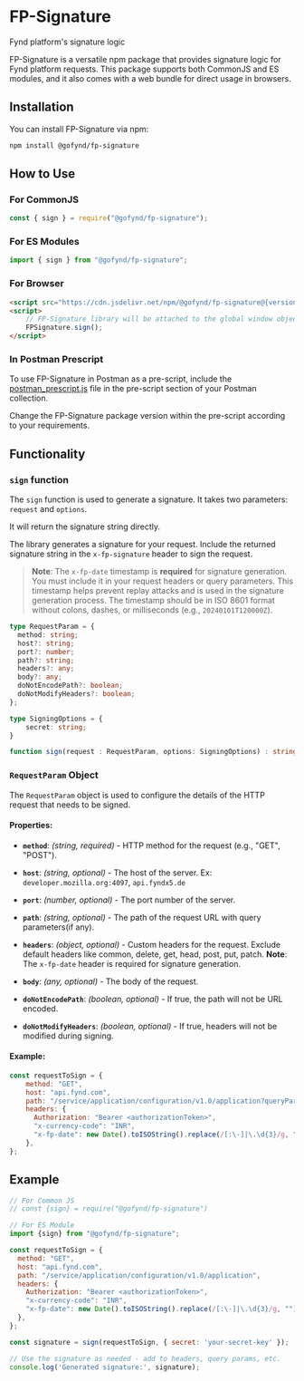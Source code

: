 # FP-Signature

Fynd platform's signature logic



FP-Signature is a versatile npm package that provides signature logic for Fynd platform requests. This package supports both CommonJS and ES modules, and it also comes with a web bundle for direct usage in browsers.

## Installation

You can install FP-Signature via npm:

```bash
npm install @gofynd/fp-signature
```

## How to Use

### For CommonJS

```javascript
const { sign } = require("@gofynd/fp-signature");
```

### For ES Modules

```javascript
import { sign } from "@gofynd/fp-signature";
```

### For Browser

```html
<script src="https://cdn.jsdelivr.net/npm/@gofynd/fp-signature@{version}"></script>
<script>
    // FP-Signature library will be attached to the global window object
    FPSignature.sign();
</script>
```

### In Postman Prescript

To use FP-Signature in Postman as a pre-script, include the [postman_prescript.js](examples/postman_prescript.js) file in the pre-script section of your Postman collection. 

Change the FP-Signature package version within the pre-script according to your requirements.


## Functionality

### `sign` function

The `sign` function is used to generate a signature. It takes two parameters: `request` and `options`.

It will return the signature string directly.

The library generates a signature for your request. Include the returned signature string in the `x-fp-signature` header to sign the request.

> **Note**: The `x-fp-date` timestamp is **required** for signature generation. You must include it in your request headers or query parameters. This timestamp helps prevent replay attacks and is used in the signature generation process. The timestamp should be in ISO 8601 format without colons, dashes, or milliseconds (e.g., `20240101T120000Z`).

```typescript
type RequestParam = {
  method: string;
  host?: string;
  port?: number;
  path?: string;
  headers?: any;
  body?: any;
  doNotEncodePath?: boolean;
  doNotModifyHeaders?: boolean; 
};

type SigningOptions = {
    secret: string;
}

function sign(request : RequestParam, options: SigningOptions) : string {}
```

### `RequestParam` Object

The `RequestParam` object is used to configure the details of the HTTP request that needs to be signed.

#### Properties:

- **`method`**: *(string, required)* - HTTP method for the request (e.g., "GET", "POST").
  
- **`host`**: *(string, optional)* - The host of the server. Ex: `developer.mozilla.org:4097`, `api.fyndx5.de`

- **`port`**: *(number, optional)* - The port number of the server.

- **`path`**: *(string, optional)* - The path of the request URL with query parameters(if any).

- **`headers`**: *(object, optional)* - Custom headers for the request. Exclude default headers like common, delete, get, head, post, put, patch. **Note**: The `x-fp-date` header is required for signature generation.

- **`body`**: *(any, optional)* - The body of the request.

- **`doNotEncodePath`**: *(boolean, optional)* - If true, the path will not be URL encoded.

- **`doNotModifyHeaders`**: *(boolean, optional)* - If true, headers will not be modified during signing.


#### Example:

```javascript
const requestToSign = {
    method: "GET",
    host: "api.fynd.com",
    path: "/service/application/configuration/v1.0/application?queryParam=value",
    headers: {
      Authorization: "Bearer <authorizationToken>",
      "x-currency-code": "INR",
      "x-fp-date": new Date().toISOString().replace(/[:\-]|\.\d{3}/g, "")
    },
};
```


## Example

```javascript
// For Common JS
// const {sign} = require("@gofynd/fp-signature")

// For ES Module
import {sign} from "@gofynd/fp-signature";

const requestToSign = {
  method: "GET",
  host: "api.fynd.com",
  path: "/service/application/configuration/v1.0/application",
  headers: {
    Authorization: "Bearer <authorizationToken>",
    "x-currency-code": "INR",
    "x-fp-date": new Date().toISOString().replace(/[:\-]|\.\d{3}/g, "")
  },
};

const signature = sign(requestToSign, { secret: 'your-secret-key' });

// Use the signature as needed - add to headers, query params, etc.
console.log('Generated signature:', signature);
```